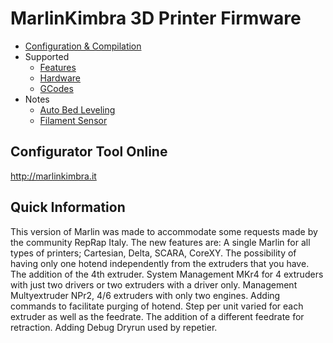 # MarlinKimbra 3D Printer Firmware

  * [Configuration & Compilation](/Documentation/Compilation.md)
  * Supported
    * [Features](/Documentation/Features.md)
    * [Hardware](/Documentation/Hardware.md)
    * [GCodes](/Documentation/GCodes.md)
  * Notes
    * [Auto Bed Leveling](/Documentation/BedLeveling.md)
    * [Filament Sensor](/Documentation/FilamentSensor.md)


## Configurator Tool Online

http://marlinkimbra.it


## Quick Information

This version of Marlin was made to accommodate some requests made by the community RepRap Italy. 
The new features are: 
A single Marlin for all types of printers; Cartesian, Delta, SCARA, CoreXY. 
The possibility of having only one hotend independently from the extruders that you have. 
The addition of the 4th extruder. 
System Management MKr4 for 4 extruders with just two drivers or two extruders with a driver only. 
Management Multyextruder NPr2, 4/6 extruders with only two engines. 
Adding commands to facilitate purging of hotend. 
Step per unit varied for each extruder as well as the feedrate. 
The addition of a different feedrate for retraction. 
Adding Debug Dryrun used by repetier.